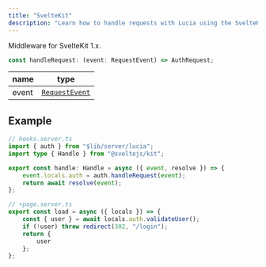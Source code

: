 ```yaml
---
title: "SvelteKit"
description: "Learn how to handle requests with Lucia using the SvelteKit middleware"
---
```


Middleware for SvelteKit 1.x.

```ts
const handleRequest: (event: RequestEvent) => AuthRequest;
```

| name  | type                                                                          |
| ----- | ----------------------------------------------------------------------------- |
| event | [`RequestEvent`](https://kit.svelte.dev/docs/types#public-types-requestevent) |

## Example

```ts
// hooks.server.ts
import { auth } from "$lib/server/lucia";
import type { Handle } from "@sveltejs/kit";

export const handle: Handle = async ({ event, resolve }) => {
	event.locals.auth = auth.handleRequest(event);
	return await resolve(event);
};
```

```ts
// +page.server.ts
export const load = async ({ locals }) => {
	const { user } = await locals.auth.validateUser();
	if (!user) throw redirect(302, "/login");
	return {
		user
	};
};
```
